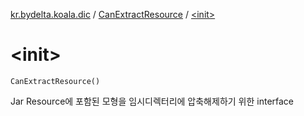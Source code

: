 [kr.bydelta.koala.dic](../index.md) / [CanExtractResource](index.md) / [&lt;init&gt;](./-init-.md)

# &lt;init&gt;

`CanExtractResource()`

Jar Resource에 포함된 모형을 임시디렉터리에 압축해제하기 위한 interface

